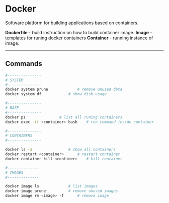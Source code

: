 # Docker

Software platform for building applications based on containers.

**Dockerfile** - build instruction on how to build container image. 
**Image** - templates for runing docker containers
**Container** - running instance of image.

---

## Commands

```bash
#---------------
# SYSTEM
#---------------
docker system prune 			# remove unused data
docker system df			# show disk usage

#---------------
# BASE
#---------------
docker ps 				# list all runing containers
docker exec -it <container> bash	# run command inside container

#---------------
# CONTAINERS
#---------------

docker ls -a				# show all containers
docker restart <container>		# restart container
docker container kill <continer>	# kill container

#--------------
# IMAGES
#--------------

docker image ls				# list images
docker image prune			# remove unused images
docker image rm <image> -f		# remove image

```


